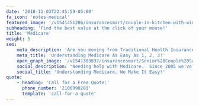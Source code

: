 ```yaml
---
date: '2018-11-03T22:45:59-05:00'
fa_icon: 'notes-medical'
featured_image: '/v1541451206/insurancesmart/couple-in-kitchen-with-wine%20%281%29.jpg'
subheading: 'Find the best value at the click of your mouse!'
title: 'Medicare'
weight: 5
seo:
    meta_description: 'Are you moving from Traditional Health Insurance to Medicare and need help understanding all your options?  We make it simple and easy to understand, and there is no cost or obligation for our service, so you can pick with confidence the plan that best meets your needs and budget!'
    meta_title: 'Understanding Medicare As Easy As 1, 2, 3!'
    open_graph_image: '/v1541303837/insurancesmart/Senior%20Couple%20Sailing%202.jpg'
    social_description: "Needing help with Medicare.  Since 2005 we've been helping folks understand and enroll in Medicare. We are an Texas based agency that can walk you step by step through the entire process and there is no cost or obligation for our services. Give us a call! You'll be glad you did."
    social_title: 'Understanding Medicare. We Make It Easy!'
quote:
    - heading: 'Call for a Free Quote:'
      phone_number: '2106990281'
      template: 'call-for-a-quote'
---
```


